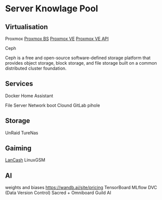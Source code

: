 # Server Knowlage Pool

## Virtualisation

Proxmox
[Proxmox BS](https://www.proxmox.com/en/proxmox-backup-server/overview)
[Proxmox VE](https://www.proxmox.com/en/proxmox-virtual-environment/overview)
[Proxmox VE API](https://pve.proxmox.com/wiki/Proxmox_VE_API)

Ceph

Ceph is a free and open-source software-defined storage platform that provides object storage, block storage, and file storage built on a common distributed cluster foundation.

## Services

Docker
Home Assistant

File Server
Network boot
Clound
GitLab
pihole

## Storage
UnRaid
TureNas

## Gaiming
[LanCash](https://lancache.net/)
LinuxGSM


## AI
weights and biases https://wandb.ai/site/pricing
TensorBoard
MLflow
DVC (Data Version Control)
Sacred + Omniboard
Guild AI
